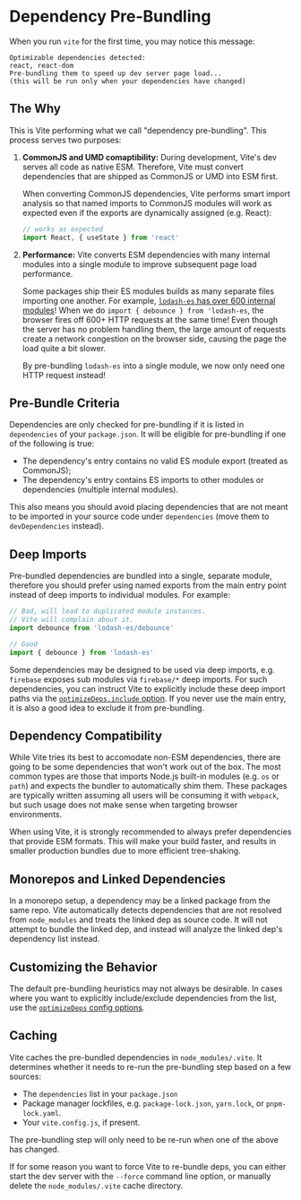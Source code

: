 # Dependency Pre-Bundling

When you run `vite` for the first time, you may notice this message:

```
Optimizable dependencies detected:
react, react-dom
Pre-bundling them to speed up dev server page load...
(this will be run only when your dependencies have changed)
```

## The Why

This is Vite performing what we call "dependency pre-bundling". This process serves two purposes:

1. **CommonJS and UMD comaptibility:** During development, Vite's dev serves all code as native ESM. Therefore, Vite must convert dependencies that are shipped as CommonJS or UMD into ESM first.

   When converting CommonJS dependencies, Vite performs smart import analysis so that named imports to CommonJS modules will work as expected even if the exports are dynamically assigned (e.g. React):

   ```js
   // works as expected
   import React, { useState } from 'react'
   ```

2. **Performance:** Vite converts ESM dependencies with many internal modules into a single module to improve subsequent page load performance.

   Some packages ship their ES modules builds as many separate files importing one another. For example, [`lodash-es` has over 600 internal modules](https://unpkg.com/browse/lodash-es/)! When we do `import { debounce } from 'lodash-es`, the browser fires off 600+ HTTP requests at the same time! Even though the server has no problem handling them, the large amount of requests create a network congestion on the browser side, causing the page the load quite a bit slower.

   By pre-bundling `lodash-es` into a single module, we now only need one HTTP request instead!

## Pre-Bundle Criteria

Dependencies are only checked for pre-bundling if it is listed in `dependencies` of your `package.json`. It will be eligible for pre-bundling if one of the following is true:

- The dependency's entry contains no valid ES module export (treated as CommonJS);
- The dependency's entry contains ES imports to other modules or dependencies (multiple internal modules).

This also means you should avoid placing dependencies that are not meant to be imported in your source code under `dependencies` (move them to `devDependencies` instead).

## Deep Imports

Pre-bundled dependencies are bundled into a single, separate module, therefore you should prefer using named exports from the main entry point instead of deep imports to individual modules. For example:

```js
// Bad, will lead to duplicated module instances.
// Vite will complain about it.
import debounce from 'lodash-es/debounce'

// Good
import { debounce } from 'lodash-es'
```

Some dependencies may be designed to be used via deep imports, e.g. `firebase` exposes sub modules via `firebase/*` deep imports. For such dependencies, you can instruct Vite to explicitly include these deep import paths via the [`optimizeDeps.include` option](/config/#optimizedeps-include). If you never use the main entry, it is also a good idea to exclude it from pre-bundling.

## Dependency Compatibility

While Vite tries its best to accomodate non-ESM dependencies, there are going to be some dependencies that won't work out of the box. The most common types are those that imports Node.js built-in modules (e.g. `os` or `path`) and expects the bundler to automatically shim them. These packages are typically written assuming all users will be consuming it with `webpack`, but such usage does not make sense when targeting browser environments.

When using Vite, it is strongly recommended to always prefer dependencies that provide ESM formats. This will make your build faster, and results in smaller production bundles due to more efficient tree-shaking.

## Monorepos and Linked Dependencies

In a monorepo setup, a dependency may be a linked package from the same repo. Vite automatically detects dependencies that are not resolved from `node_modules` and treats the linked dep as source code. It will not attempt to bundle the linked dep, and instead will analyze the linked dep's dependency list instead.

## Customizing the Behavior

The default pre-bundling heuristics may not always be desirable. In cases where you want to explicitly include/exclude dependencies from the list, use the [`optimizeDeps` config options](/config/#dep-optimization-options).

## Caching

Vite caches the pre-bundled dependencies in `node_modules/.vite`. It determines whether it needs to re-run the pre-bundling step based on a few sources:

- The `dependencies` list in your `package.json`
- Package manager lockfiles, e.g. `package-lock.json`, `yarn.lock`, or `pnpm-lock.yaml`.
- Your `vite.config.js`, if present.

The pre-bundling step will only need to be re-run when one of the above has changed.

If for some reason you want to force Vite to re-bundle deps, you can either start the dev server with the `--force` command line option, or manually delete the `node_modules/.vite` cache directory.
